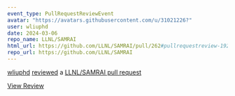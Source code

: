 ```yaml
---
event_type: PullRequestReviewEvent
avatar: "https://avatars.githubusercontent.com/u/31021226?"
user: wliuphd
date: 2024-03-06
repo_name: LLNL/SAMRAI
html_url: https://github.com/LLNL/SAMRAI/pull/262#pullrequestreview-1921001317
repo_url: https://github.com/LLNL/SAMRAI
---
```


<a href='https://github.com/wliuphd' target='_blank'>wliuphd</a> <a href='https://github.com/LLNL/SAMRAI/pull/262#pullrequestreview-1921001317' target='_blank'>reviewed</a> a <a href='https://github.com/LLNL/SAMRAI/pull/262' target='_blank'>LLNL/SAMRAI pull request</a>

<small></small>

<a href='https://github.com/LLNL/SAMRAI/pull/262#pullrequestreview-1921001317' target='_blank'>View Review</a>